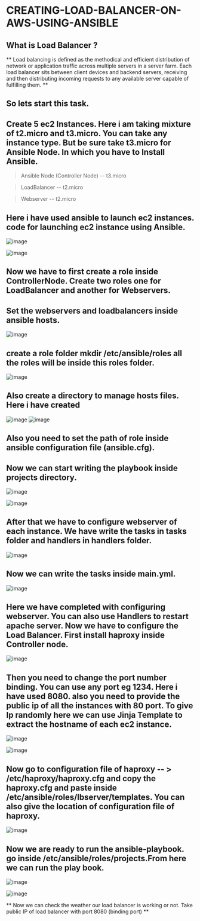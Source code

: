 # CREATING-LOAD-BALANCER-ON-AWS-USING-ANSIBLE

## What is Load Balancer ?

** Load balancing is defined as the methodical and efficient distribution of network or application traffic across multiple servers in a server farm. Each load balancer sits between client devices and backend servers, receiving and then distributing incoming requests to any available server capable of fulfilling them. **

## So lets start this task.

## Create 5 ec2 Instances. Here i am taking mixture of t2.micro and t3.micro. You can take any instance type. But be sure take t3.micro for Ansible Node. In which you have to Install Ansible.

> Ansible Node (Controller Node) -- t3.micro

> LoadBalancer -- t2.micro

> Webserver -- t2.micro

## Here i have used ansible to launch ec2 instances. code for launching ec2 instance using Ansible.

![image](https://github.com/chayandeokar/CREATING-LOAD-BALANCER-ON-AWS-USING-ANSIBLE/assets/74093567/cc29e5c9-27ee-45d1-847e-5a04e131a526)

![image](https://github.com/chayandeokar/CREATING-LOAD-BALANCER-ON-AWS-USING-ANSIBLE/assets/74093567/0a1bb463-b081-4594-98ee-f21de02620a2)

## Now we have to first create a role inside ControllerNode. Create two roles one for LoadBalancer and another for Webservers.

## Set the webservers and loadbalancers inside ansible hosts.

![image](https://github.com/chayandeokar/CREATING-LOAD-BALANCER-ON-AWS-USING-ANSIBLE/assets/74093567/82d1fc0d-b89e-420a-9d14-b18e82689b39)

## create a role folder mkdir /etc/ansible/roles all the roles will be inside this roles folder.

![image](https://github.com/chayandeokar/CREATING-LOAD-BALANCER-ON-AWS-USING-ANSIBLE/assets/74093567/ad9b75d9-3056-4819-a17b-fc046d358d7c)

## Also create a directory to manage hosts files. Here i have created

![image](https://github.com/chayandeokar/CREATING-LOAD-BALANCER-ON-AWS-USING-ANSIBLE/assets/74093567/14a58df5-99c4-412e-83db-630dac48e1b8)
![image](https://github.com/chayandeokar/CREATING-LOAD-BALANCER-ON-AWS-USING-ANSIBLE/assets/74093567/3d7d17d0-e0e0-4853-8923-aa2aeb0dd4ff)

## Also you need to set the path of role inside ansible configuration file (ansible.cfg).

## Now we can start writing the playbook inside projects directory.
![image](https://github.com/chayandeokar/CREATING-LOAD-BALANCER-ON-AWS-USING-ANSIBLE/assets/74093567/29dbbd8b-844a-4eab-84e9-a6b593875321)

![image](https://github.com/chayandeokar/CREATING-LOAD-BALANCER-ON-AWS-USING-ANSIBLE/assets/74093567/f8cdeaba-f81c-4112-8a62-2ef550e6ca84)

## After that we have to configure webserver of each instance. We have write the tasks in tasks folder and handlers in handlers folder.

![image](https://github.com/chayandeokar/CREATING-LOAD-BALANCER-ON-AWS-USING-ANSIBLE/assets/74093567/5dd60730-ced0-482f-9aca-9228c1a527cd)

## Now we can write the tasks inside main.yml.

![image](https://github.com/chayandeokar/CREATING-LOAD-BALANCER-ON-AWS-USING-ANSIBLE/assets/74093567/c0530908-4aaf-477f-a436-d4a892a5d4cb)

## Here we have completed with configuring webserver. You can also use Handlers to restart apache server. Now we have to configure the Load Balancer. First install haproxy inside Controller node.

![image](https://github.com/chayandeokar/CREATING-LOAD-BALANCER-ON-AWS-USING-ANSIBLE/assets/74093567/e758027e-bd0f-4bf8-b96c-43b9467df12e)

## Then you need to change the port number binding. You can use any port eg 1234. Here i have used 8080. also you need to provide the public ip of all the instances with 80 port. To give Ip randomly here we can use Jinja Template to extract the hostname of each ec2 instance.

![image](https://github.com/chayandeokar/CREATING-LOAD-BALANCER-ON-AWS-USING-ANSIBLE/assets/74093567/59304057-f1d3-4a85-a814-ea64d5ba854a)

![image](https://github.com/chayandeokar/CREATING-LOAD-BALANCER-ON-AWS-USING-ANSIBLE/assets/74093567/649d85af-8e03-46be-8b76-8f7c2d2e9906)

## Now go to configuration file of haproxy -- > /etc/haproxy/haproxy.cfg and copy the haproxy.cfg and paste inside /etc/ansible/roles/lbserver/templates. You can also give the location of configuration file of haproxy.

![image](https://github.com/chayandeokar/CREATING-LOAD-BALANCER-ON-AWS-USING-ANSIBLE/assets/74093567/25e068e4-4d8f-4098-a764-24c40a00f4c5)

## Now we are ready to run the ansible-playbook. go inside /etc/ansible/roles/projects.From here we can run the play book.

![image](https://github.com/chayandeokar/CREATING-LOAD-BALANCER-ON-AWS-USING-ANSIBLE/assets/74093567/f4972821-0ced-4374-ba2d-6481f68ef962)

![image](https://github.com/chayandeokar/CREATING-LOAD-BALANCER-ON-AWS-USING-ANSIBLE/assets/74093567/64dbc850-0d76-440e-87b3-84960aeed404)

** Now we can check the weather our load balancer is working or not. Take public IP of load balancer with port 8080 (binding port) **
